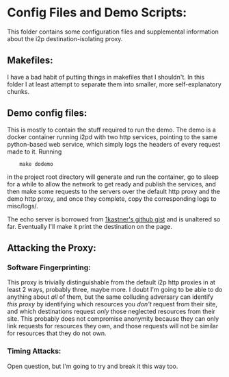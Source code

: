 Config Files and Demo Scripts:
==============================

This folder contains some configuration files and supplemental information about
the i2p destination-isolating proxy.

Makefiles:
----------

I have a bad habit of putting things in makefiles that I shouldn't. In this
folder I at least attempt to separate them into smaller, more self-explanatory
chunks.

Demo config files:
------------------

This is mostly to contain the stuff required to run the demo. The demo is a
docker container running i2pd with two http services, pointing to the same
python-based web service, which simply logs the headers of every request made
to it. Running

        make dodemo

in the project root directory will generate and run the container, go to sleep
for a while to allow the network to get ready and publish the services, and then
make some requests to the servers over the default http proxy and the demo http
proxy, and once they complete, copy the corresponding logs to misc/logs/.

The echo server is borrowed from [1kastner's github gist](https://gist.github.com/1kastner/e083f9e813c0464e6a2ec8910553e632)
and is unaltered so far. Eventually I'll make it print the destination on the
page.

Attacking the Proxy:
--------------------

### Software Fingerprinting:

This proxy is trivially distinguishable from the default i2p http proxies in at
least 2 ways, probably three, maybe more. I doubt I'm going to be able to do
anything about *all* of them, but the same colluding adversary can identify
*this proxy* by identifying which resources you *don't* request from their site,
and which destinations request *only* those neglected resources from their site.
This probably does not compromise anonymity because they can only link requests
for resources they own, and those requests will not be similar for resources
that they do not own.

### Timing Attacks:

Open question, but I'm going to try and break it this way too.
